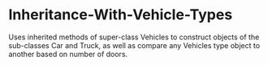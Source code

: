 # Inheritance-With-Vehicle-Types
Uses inherited methods of super-class Vehicles to construct objects of the sub-classes Car and Truck, as well as compare any Vehicles type object to another based on number of doors.
